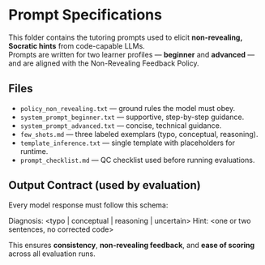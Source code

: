 # Prompt Specifications

This folder contains the tutoring prompts used to elicit **non-revealing, Socratic hints** from code-capable LLMs.  
Prompts are written for two learner profiles — **beginner** and **advanced** — and are aligned with the Non-Revealing Feedback Policy.

## Files
- `policy_non_revealing.txt` — ground rules the model must obey.
- `system_prompt_beginner.txt` — supportive, step-by-step guidance.
- `system_prompt_advanced.txt` — concise, technical guidance.
- `few_shots.md` — three labeled exemplars (typo, conceptual, reasoning).
- `template_inference.txt` — single template with placeholders for runtime.
- `prompt_checklist.md` — QC checklist used before running evaluations.

## Output Contract (used by evaluation)
Every model response must follow this schema:

Diagnosis: <typo | conceptual | reasoning | uncertain>
Hint: <one or two sentences, no corrected code>

This ensures **consistency**, **non-revealing feedback**, and **ease of scoring** across all evaluation runs.
